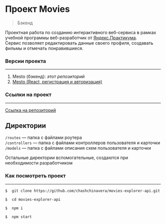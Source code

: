 # **Проект Movies**
> Бэкенд

Проектная работа по созданию интерактивного веб-сервиса в рамках учебной программы веб-разработчик от [Яндекс.Практикума](https://practicum.yandex.ru/).  
Сервис позволяет редактировать данные своего профиля, создавать фильмы и отмечать понравившиеся.

### **Версии проекта**
***
1. Mesto (бэкенд): *этот репозиторий*
2. [Mesto (React, регистрация и авторизация)](https://github.com/chashchinavera/movies-explorer-frontend)

### **Ссылки на проект**
***
[Ссылка на репозиторий](https://github.com/chashchinavera/movies-explorer-api)

## Директории

`/routes` — папка с файлами роутера  
`/controllers` — папка с файлами контроллеров пользователя и карточки   
`/models` — папка с файлами описания схем пользователя и карточки  
  
Остальные директории вспомогательные, создаются при необходимости разработчиком

### **Как посмотреть проект**
***
```
$  git clone https://github.com/chashchinavera/movies-explorer-api.git
```
```
$  cd movies-explorer-api
```
```
$  npm i 
```
```
$  npm start
```